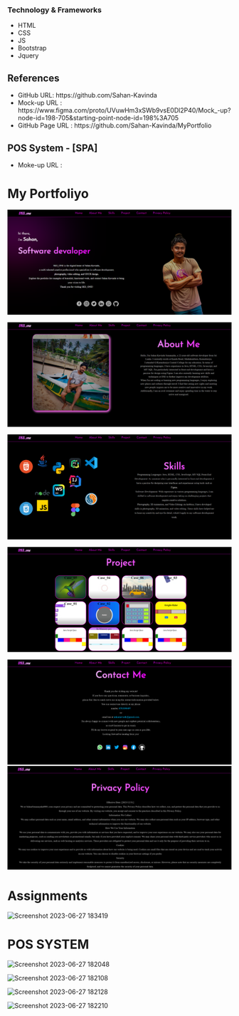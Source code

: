 <h3>Technology & Frameworks</h3>

<ul>
  <li>HTML</li>
  <li>CSS</li>
  <li>JS</li>
  <li>Bootstrap</li>
  <li>Jquery</li>
</ul>

<h2>References</h2>
<ul>
<li>GitHub URL: https://github.com/Sahan-Kavinda </li>
<li>Mock-up URL : https://www.figma.com/proto/UVuwHm3xSWb9vsE0Dl2P40/Mock_-up?node-id=198-705&starting-point-node-id=198%3A705 </li>
<li>GitHub Page URL : https://github.com/Sahan-Kavinda/MyPortfolio </li>

</ul>

<h2>POS System - [SPA]</h2>

<ul>
<li>Moke-up URL :</li>
</ul>

# My Portfoliyo



![Screenshot 2023-06-27 170646](https://github.com/Sahan-Kavinda/MyPortfolio/blob/main/assets/images/web%20image/home_page.png)

![Screenshot 2023-06-27 170713](https://github.com/Sahan-Kavinda/MyPortfolio/blob/main/assets/images/web%20image/about-page.png)

![Screenshot 2023-06-27 170747](https://github.com/Sahan-Kavinda/MyPortfolio/blob/main/assets/images/web%20image/skill-page.png)

![Screenshot 2023-06-27 170808](https://github.com/Sahan-Kavinda/MyPortfolio/blob/main/assets/images/web%20image/project-page.png)

![Screenshot 2023-06-27 170830](https://github.com/Sahan-Kavinda/MyPortfolio/blob/main/assets/images/web%20image/contact-page.png)
![](https://github.com/Sahan-Kavinda/MyPortfolio/blob/main/assets/images/web%20image/privacy-page.png)
# Assignments

![Screenshot 2023-06-27 183419]()



# POS SYSTEM

![Screenshot 2023-06-27 182048]()

![Screenshot 2023-06-27 182108]()

![Screenshot 2023-06-27 182128]()

![Screenshot 2023-06-27 182210]()
